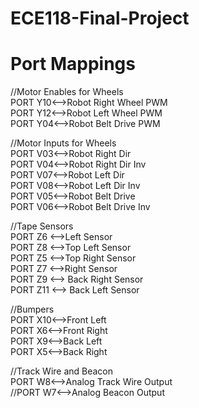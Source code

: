 # ECE118-Final-Project
# Port Mappings

//Motor Enables for Wheels <br />
PORT Y10<-->Robot Right Wheel PWM <br />
PORT Y12<-->Robot Left Wheel PWM <br />
PORT Y04<-->Robot Belt Drive PWM <br />

//Motor Inputs for Wheels <br />
PORT V03<-->Robot Right Dir <br />
PORT V04<-->Robot Right Dir Inv <br />
PORT V07<-->Robot Left Dir <br />
PORT V08<-->Robot Left Dir Inv <br />
PORT V05<-->Robot Belt Drive <br />
PORT V06<-->Robot Belt Drive Inv <br />

//Tape Sensors <br />
PORT Z6 <-->Left Sensor <br />
PORT Z8 <-->Top Left Sensor <br />
PORT Z5 <-->Top Right Sensor <br />
PORT Z7 <-->Right Sensor <br />
PORT Z9 <--> Back Right Sensor <br />
PORT Z11 <--> Back Left Sensor <br />

//Bumpers <br />
PORT X10<-->Front Left <br />
PORT X6<-->Front Right <br />
PORT X9<-->Back Left <br />
PORT X5<-->Back Right <br />

//Track Wire and Beacon </br>
PORT W8<-->Analog Track Wire Output <br/>
//PORT W7<-->Analog Beacon Output <br/>
